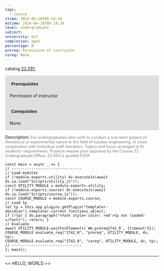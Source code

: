 ```yaml
---
tags:
  - course
ctime: 2024-04-18T00:19:29
mstime: 2024-04-18T00:19:29
level: undergraduate
subject: 
university: mit
completion: open
percentage: 0
prereq: Permission of instructor
coreq: None.
---
```


catalog [22.091,](http://student.mit.edu/catalog/m22a.html#22.093)

<span style="display: block; padding: 15px; background-color: rgb(100, 100, 100, 0.2);"><font id="m_prereq2742_0" style="display: block; font-family: Arial, sans-serif; font-weight: bold; padding: 5px">Prerequisites</font><br><span id="prereq2742_0">Permission of instructor</span></span>
<span style="display: block; padding: 15px; background-color: rgb(100, 100, 100, 0.2);"><font id="m_coreq2742_0" style="display: block; font-family: Arial, sans-serif; font-weight: bold; padding: 5px">Corequisites</font><br><span id="coreq2742_0">None.</span></span>

<font style="">Description:</font>
<font style="color: grey; font-size: 0.8rem;">For undergraduates who wish to conduct a one-term project of theoretical or experimental nature in the field of nuclear engineering, in close cooperation with individual staff members. Topics and hours arranged to fit students' requirements. Projects require prior approval by the Course 22 Undergraduate Office. 22.093 is graded P/D/F.</font>

```dataviewjs
const main = async _ => {
// --------------------------------
// Load modules
if (!module.exports.utility) dv.executeJs(await dv.io.load("Scripts/utility.js"));
const UTILITY_MODULE = module.exports.utility;
if (!module.exports.course) dv.executeJs(await dv.io.load("Scripts/course.js"));
const COURSE_MODULE = module.exports.course;
// Load tp
let tp = this.app.plugins.getPlugin("templater-obsidian").templater.current_functions_object;
if (!tp) { dv.paragraph("<font style='color: red'>tp not loaded!</font>"); return; }
// Evaluate
await UTILITY_MODULE.waitForElements(`#m_prereq2742_0`, {timeout:5});
COURSE_MODULE.evaluate_req("2742_0", "prereq", UTILITY_MODULE, dv, tp);
COURSE_MODULE.evaluate_req("2742_0", "coreq", UTILITY_MODULE, dv, tp);
// --------------------------------
}; main();
```

---

<< HELLO, WORLD >>
